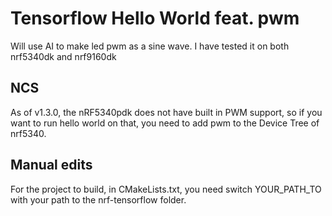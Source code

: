 # Tensorflow Hello World feat. pwm
Will use AI to make led pwm as a sine wave.
I have tested it on both nrf5340dk and nrf9160dk

## NCS
As of v1.3.0, the nRF5340pdk does not have built in PWM support, so if you want to run hello world on that,  you need to add pwm to the Device Tree of nrf5340.

## Manual edits
For the project to build, in CMakeLists.txt, you need switch YOUR_PATH_TO with your path to the nrf-tensorflow folder. 